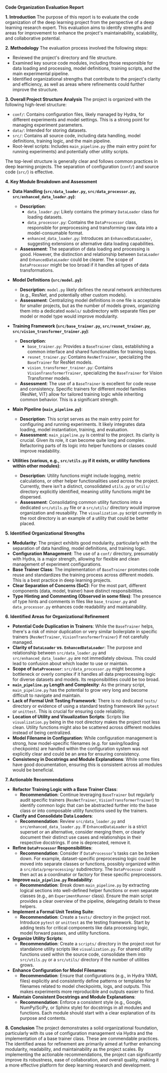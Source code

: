 **Code Organization Evaluation Report**

**1. Introduction**
The purpose of this report is to evaluate the code organization of the deep learning project from the perspective of a deep learning research expert. This evaluation aims to identify strengths and areas for improvement to enhance the project's maintainability, scalability, and collaborative potential.

**2. Methodology**
The evaluation process involved the following steps:
*   Reviewed the project's directory and file structure.
*   Examined key source code modules, including those responsible for data loading and processing, model definitions, training scripts, and the main experimental pipeline.
*   Identified organizational strengths that contribute to the project's clarity and efficiency, as well as areas where refinements could further improve the structure.

**3. Overall Project Structure Analysis**
The project is organized with the following high-level structure:
*   `conf/`: Contains configuration files, likely managed by Hydra, for different experiments and model settings. This is a strong point for managing experiment parameters.
*   `data/`: Intended for storing datasets.
*   `src/`: Contains all source code, including data handling, model definitions, training logic, and the main pipeline.
*   Root-level scripts: Includes `main_pipeline.py` (the main entry point for running experiments) and potentially other utility scripts.

The top-level structure is generally clear and follows common practices in deep learning projects. The separation of configuration (`conf/`) and source code (`src/`) is effective.

**4. Key Module Breakdown and Assessment**

*   **Data Handling (`src/data_loader.py`, `src/data_processor.py`, `src/enhanced_data_loader.py`)**:
    *   **Description**:
        *   `data_loader.py`: Likely contains the primary `DataLoader` class for loading datasets.
        *   `data_processor.py`: Contains the `DataProcessor` class, responsible for preprocessing and transforming raw data into a model-consumable format.
        *   `enhanced_data_loader.py`: Introduces an `EnhancedDataLoader`, suggesting extensions or alternative data loading capabilities.
    *   **Assessment**: The separation of data loading and processing is good. However, the distinction and relationship between `DataLoader` and `EnhancedDataLoader` could be clearer. The scope of `DataProcessor` might be too broad if it handles all types of data transformations.

*   **Model Definitions (`src/model.py`)**:
    *   **Description**: `model.py` likely defines the neural network architectures (e.g., ResNet, and potentially other custom models).
    *   **Assessment**: Centralizing model definitions in one file is acceptable for smaller projects, but as the number of models grows, organizing them into a dedicated `models/` subdirectory with separate files per model or model type would improve modularity.

*   **Training Framework (`src/base_trainer.py`, `src/resnet_trainer.py`, `src/vision_transformer_trainer.py`)**:
    *   **Description**:
        *   `base_trainer.py`: Provides a `BaseTrainer` class, establishing a common interface and shared functionalities for training loops.
        *   `resnet_trainer.py`: Contains `ResNetTrainer`, specializing the `BaseTrainer` for ResNet models.
        *   `vision_transformer_trainer.py`: Contains `VisionTransformerTrainer`, specializing the `BaseTrainer` for Vision Transformer models.
    *   **Assessment**: The use of a `BaseTrainer` is excellent for code reuse and consistency. Specific trainers for different model families (ResNet, ViT) allow for tailored training logic while inheriting common behavior. This is a significant strength.

*   **Main Pipeline (`main_pipeline.py`)**:
    *   **Description**: This script serves as the main entry point for configuring and running experiments. It likely integrates data loading, model instantiation, training, and evaluation.
    *   **Assessment**: `main_pipeline.py` is central to the project. Its clarity is crucial. Given its role, it can become quite long and complex. Refactoring parts of its logic into helper functions or classes could improve readability.

*   **Utilities (various, e.g., `src/utils.py` if it exists, or utility functions within other modules)**:
    *   **Description**: Utility functions might include logging, metric calculations, or other helper functionalities used across the project. Currently, there isn't a distinct, consolidated `utils.py` or `utils/` directory explicitly identified, meaning utility functions might be dispersed.
    *   **Assessment**: Consolidating common utility functions into a dedicated `src/utils.py` file or a `src/utils/` directory would improve organization and reusability. The `visualization.py` script currently in the root directory is an example of a utility that could be better placed.

**5. Identified Organizational Strengths**

*   **Modularity**: The project exhibits good modularity, particularly with the separation of data handling, model definitions, and training logic.
*   **Configuration Management**: The use of a `conf/` directory, presumably with Hydra, is a major strength, allowing for flexible and clean management of experiment configurations.
*   **Base Trainer Class**: The implementation of `BaseTrainer` promotes code reuse and standardizes the training process across different models. This is a best practice in deep learning projects.
*   **Clear Separation of Concerns (SoC)**: For the most part, different components (data, model, trainer) have distinct responsibilities.
*   **Type Hinting and Commenting (Observed in some files)**: The presence of type hints and comments in files like `base_trainer.py` and `data_processor.py` enhances code readability and maintainability.

**6. Identified Areas for Organizational Refinement**

*   **Potential Code Duplication in Trainers**: While the `BaseTrainer` helps, there's a risk of minor duplication or very similar boilerplate in specific trainers (`ResNetTrainer`, `VisionTransformerTrainer`) if not carefully managed.
*   **Clarity of `DataLoader` vs. `EnhancedDataLoader`**: The purpose and relationship between `src/data_loader.py` and `src/enhanced_data_loader.py` are not immediately obvious. This could lead to confusion about which loader to use or maintain.
*   **Scope of `DataProcessor`**: `src/data_processor.py` might become a bottleneck or overly complex if it handles all data preprocessing logic for diverse datasets and models. Its responsibilities could be too broad.
*   **`main_pipeline.py` Length and Complexity**: As the primary script, `main_pipeline.py` has the potential to grow very long and become difficult to navigate and maintain.
*   **Lack of Formal Unit Testing Framework**: There is no dedicated `tests/` directory or evidence of using a standard testing framework like `pytest` or `unittest`. This is crucial for ensuring code reliability.
*   **Location of Utility and Visualization Scripts**: Scripts like `visualization.py` being in the root directory makes the project root less clean. Utility functions might also be scattered across different modules instead of being centralized.
*   **Model Filename in Configuration**: While configuration management is strong, how model-specific filenames (e.g. for saving/loading checkpoints) are handled within the configuration system was not explicitly clear and could be an area for ensuring consistency.
*   **Consistency in Docstrings and Module Explanations**: While some files have good documentation, ensuring this is consistent across all modules would be beneficial.

**7. Actionable Recommendations**

*   **Refactor Training Logic with a Base Trainer Class**:
    *   **Recommendation**: Continue leveraging `BaseTrainer` but regularly audit specific trainers (`ResNetTrainer`, `VisionTransformerTrainer`) to identify common logic that can be abstracted further into the base class or into composable utility functions used by the trainers.
*   **Clarify and Consolidate Data Loaders**:
    *   **Recommendation**: Review `src/data_loader.py` and `src/enhanced_data_loader.py`. If `EnhancedDataLoader` is a strict superset or an alternative, consider merging them, or clearly document their distinct use cases and relationships in their respective docstrings. If one is deprecated, remove it.
*   **Refine `DataProcessor` Responsibilities**:
    *   **Recommendation**: Consider if `DataProcessor`'s tasks can be broken down. For example, dataset-specific preprocessing logic could be moved into separate classes or functions, possibly organized within a `src/data/preprocessing/` subdirectory. The `DataProcessor` could then act as a coordinator or factory for these specific preprocessors.
*   **Improve `main_pipeline.py` Readability**:
    *   **Recommendation**: Break down `main_pipeline.py` by extracting logical sections into well-defined helper functions or even separate classes (e.g., an `ExperimentRunner` class). Ensure the main script provides a clear overview of the pipeline, delegating details to these helpers.
*   **Implement a Formal Unit Testing Suite**:
    *   **Recommendation**: Create a `tests/` directory in the project root. Introduce `pytest` or `unittest` as the testing framework. Start by adding tests for critical components like data processing logic, model forward passes, and utility functions.
*   **Organize Utility Scripts**:
    *   **Recommendation**: Create a `scripts/` directory in the project root for standalone utility scripts like `visualization.py`. For shared utility functions used within the source code, consolidate them into `src/utils.py` or a `src/utils/` directory if the number of utilities grows.
*   **Enhance Configuration for Model Filenames**:
    *   **Recommendation**: Ensure that configurations (e.g., in Hydra YAML files) explicitly and consistently define patterns or templates for filenames related to model checkpoints, logs, and outputs. This makes experiments more reproducible and outputs easier to find.
*   **Maintain Consistent Docstrings and Module Explanations**:
    *   **Recommendation**: Enforce a consistent style (e.g., Google, NumPy/SciPy, or Sphinx style) for docstrings in all modules and functions. Each module should start with a clear explanation of its purpose and contents.

**8. Conclusion**
The project demonstrates a solid organizational foundation, particularly with its use of configuration management via Hydra and the implementation of a base trainer class. These are commendable practices. The identified areas for refinement are primarily aimed at further enhancing modularity, readability, and maintainability as the project scales. By implementing the actionable recommendations, the project can significantly improve its robustness, ease of collaboration, and overall quality, making it a more effective platform for deep learning research and development.
